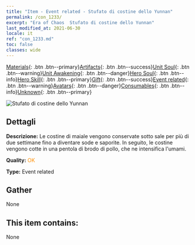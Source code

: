 ```yaml
---
title: "Item - Event related - Stufato di costine dello Yunnan"
permalink: /con_1233/
excerpt: "Era of Chaos  Stufato di costine dello Yunnan"
last_modified_at: 2021-06-30
locale: it
ref: "con_1233.md"
toc: false
classes: wide
---
```

 [Materials](/ItemsIT/){: .btn .btn--primary}[Artifacts](/ItemsIT/Artifacts/){: .btn .btn--success}[Unit Soul](/ItemsIT/UnitSoul/){: .btn .btn--warning}[Unit Awakening](/ItemsIT/UnitAwakening/){: .btn .btn--danger}[Hero Soul](/ItemsIT/HeroSoul/){: .btn .btn--info}[Hero Skill](/ItemsIT/HeroSkill/){: .btn .btn--primary}[Gift](/ItemsIT/Gift/){: .btn .btn--success}[Event related](/ItemsIT/Events/){: .btn .btn--warning}[Avatars](/ItemsIT/Avatars/){: .btn .btn--danger}[Consumables](/ItemsIT/Consumables/){: .btn .btn--info}[Unknown](/ItemsIT/Unknown/){: .btn .btn--primary}

 ![Stufato di costine dello Yunnan](/images/t/i_81531221.png)

## Dettagli
 **Descrizione:** Le costine di maiale vengono conservate sotto sale per più di due settimane fino a diventare sode e saporite. In seguito, le costine vengono cotte in una pentola di brodo di pollo, che ne intensifica l'umami.

 **Quality:** <span style="color: #FF8C00">OK</span>

 **Type:** Event related

## Gather

  None

## This item contains:

  None

